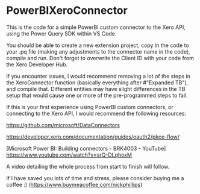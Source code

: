 # PowerBIXeroConnector

This is the code for a simple PowerBI custom connector to the Xero API, using the Power Query SDK within VS Code.

You should be able to create a new extension project, copy in the code to your .pq file (making any adjustments to the connector name in the code), compile and run. Don't forget to overwrite the Client ID with your code from the Xero Developer Hub. 

If you encounter issues, I would recommend removing a lot of the steps in the XeroConnector function (basically everything after #"Expanded TB"), and compile that. Different entities may have slight differences in the TB setup that would cause one or more of the pre-programmed steps to fail.

If this is your first experience using PowerBI custom connectors, or connecting to the Xero API, I would recommend the following resources:

https://github.com/microsoft/DataConnectors

https://developer.xero.com/documentation/guides/oauth2/pkce-flow/

[Microsoft Power BI: Building connectors - BRK4003 - YouTube] https://www.youtube.com/watch?v=srQ-DLqhoxM

A video detailing the whole process from start to finish will follow.

If I have saved you lots of time and stress, please consider buying me a coffee :) 
(https://www.buymeacoffee.com/nickphillips)
